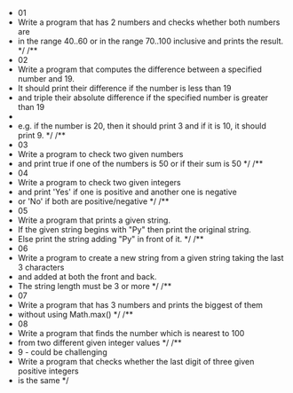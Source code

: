 - 01
- Write a program that has 2 numbers and checks whether both numbers are
- in the range 40..60 or in the range 70..100 inclusive and prints the result.
  \*/
  /\*\*
- 02
- Write a program that computes the difference between a specified number and 19.
- It should print their difference if the number is less than 19
- and triple their absolute difference if the specified number is greater than 19
-
- e.g. if the number is 20, then it should print 3 and if it is 10, it should print 9.
  \*/
  /\*\*
- 03
- Write a program to check two given numbers
- and print true if one of the numbers is 50 or if their sum is 50
  \*/
  /\*\*
- 04
- Write a program to check two given integers
- and print 'Yes' if one is positive and another one is negative
- or 'No' if both are positive/negative
  \*/
  /\*\*
- 05
- Write a program that prints a given string.
- If the given string begins with "Py" then print the original string.
- Else print the string adding "Py" in front of it.
  \*/
  /\*\*
- 06
- Write a program to create a new string from a given string taking the last 3 characters
- and added at both the front and back.
- The string length must be 3 or more
  \*/
  /\*\*
- 07
- Write a program that has 3 numbers and prints the biggest of them
- without using Math.max()
  \*/
  /\*\*
- 08
- Write a program that finds the number which is nearest to 100
- from two different given integer values
  \*/
  /\*\*
- 9 - could be challenging
- Write a program that checks whether the last digit of three given positive integers
- is the same
  \*/

